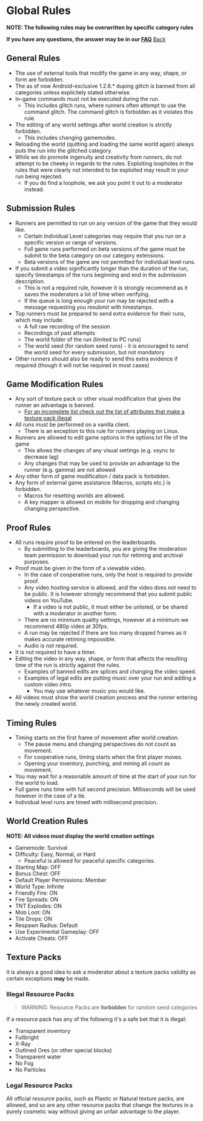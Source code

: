 # Global Rules

**NOTE: The following rules may be overwritten by specific category rules**

**If you have any questions, the answer may be in our
[FAQ](https://www.speedrun.com/mcbe/thread/vdv9t)**
[Back](../README.md)

## General Rules

* The use of external tools that modify the game in any way, shape, or form are
forbidden.
* The as of now Android-exclusive 1.2.6.* duping glitch is banned from all
categories unless explicitely stated otherwise.
* In-game commands must not be executed during the run.
	- This includes glitch runs, where runners often attempt to use the
	command glitch. The command glitch is forbidden as it violates this
	rule.
* The editing of any world settings after world creation is strictly forbidden.
	- This includes changing gamemodes.
* Reloading the world (quitting and loading the same world again) always puts the run into the glitched category.
* While we do promote ingenuity and creativity from runners, do not attempt to
be cheeky in regards to the rules. Exploiting loopholes in the rules that were
clearly not intended to be exploited may result in your run being rejected.
	- If you do find a loophole, we ask you point it out to a moderator instead.

## Submission Rules

* Runners are permitted to run on any version of the game that they would like.
	- Certain Individual Level categories may require that you run on a
	specific version or range of versions.
	- Full game runs performed on beta versions of the game must be submit
	to the beta category on our category extensions.
	- Beta versions of the game are not permitted for individual level runs.
* If you submit a video significantly longer than the duration of the run,
specify timestamps of the runs beginning and end in the submission description.
	- This is not a required rule, however it is strongly recommend as it
	saves the moderators a lot of time when verifying.
	- If the queue is long enough your run may be rejected with a message
	requesting you resubmit with timestamps.
* Top runners must be prepared to send extra evidence for their runs, which may
include:
    - A full raw recording of the session
	- Recordings of past attempts
	- The world folder of the run (limited to PC runs)
	- The world seed (for random seed runs) - it is encouraged to send the
world seed for every submission, but not mandatory
* Other runners should also be ready to send this extra evidence if required
(though it will not be required in most cases)


## Game Modification Rules

* Any sort of texture pack or other visual modification that gives the runner an
advantage is banned.
	- [For an incomplete list check out the list of attributes that make a texture pack illegal](#texture-packs)
* All runs must be performed on a vanilla client.
	- There is an exception to this rule for runners playing on Linux.
* Runners are allowed to edit game options in the options.txt file of the game
	- This allows the changes of any visual settings (e.g. vsync to decrease lag)
	- Any changes that may be used to provide an advantage to the runner (e.g. gamma) are not allowed
* Any other form of game modification / data pack is forbidden.
* Any form of external game assistance (Macros, scripts etc.) is forbidden. 
    - Macros for resetting worlds are allowed. 
    - A key mapper is allowed on mobile for dropping and changing changing perspective.

## Proof Rules

* All runs require proof to be entered on the leaderboards.
	- By submitting to the leaderboards, you are giving the moderation team
	permission to download your run for retiming and archival purposes.
* Proof must be given in the form of a viewable video.
	- In the case of cooperative runs, only the host is required to provide
	proof.
	- Any video hosting service is allowed, and the video does not need to
	be public. It is however strongly recommend that you submit public
	videos on YouTube.
		+ If a video is not public, it must either be unlisted, or be
		shared with a moderator in another form.
	- There are no minimum quality settings, however at a minimum we
	recommend 480p video at 30fps.
	- A run may be rejected if there are too many dropped frames as it
	makes accurate retiming impossible.
	- Audio is not required.
* It is not required to have a timer.
* Editing the video in any way, shape, or form that affects the resulting time
of the run is strictly against the rules.
	- Examples of banned edits are splices and changing the video speed.
	- Examples of legal edits are putting music over your run and adding a
	custom video intro.
		+ You may use whatever music you would like.
* All videos must show the world creation process and the runner entering the
newly created world.

## Timing Rules

* Timing starts on the first frame of movement after world creation.
	- The pause menu and changing perspectives do
	not count as movement.
	- For cooperative runs, timing starts when the first player moves.
	- Opening your inventory, punching, and mining all count as movement.
* You may wait for a reasonable amount of time at the start of your run for the
world to load.
* Full game runs time with full second precision. Milliseconds will be used
however in the case of a tie.
* Individual level runs are timed with millisecond precision.

## World Creation Rules

**NOTE: All videos must display the world creation settings**

* Gamemode: Survival
* Difficulty: Easy, Normal, or Hard
	- Peaceful is allowed for peaceful specific categories.
* Starting Map: OFF
* Bonus Chest: OFF
* Default Player Permissions: Member
* World Type: Infinite
* Friendly Fire: ON
* Fire Spreads: ON
* TNT Explodes: ON
* Mob Loot: ON
* Tile Drops: ON
* Respawn Radius: Default
* Use Experimental Gameplay: OFF
* Activate Cheats: OFF

## Texture Packs

It is always a good idea to ask a moderator about a texture packs
validity as certain exceptions **may** be made. 

### Illegal Resource Packs

> WARNING: Resource Packs are **forbidden** for random seed categories

If a resource pack has any of the following it's a safe bet that it is illegal:

- Transparent inventory
- Fullbright
- X-Ray
- Outlined Ores (or other special blocks)
- Transparent water
- No Fog
- No Particles

### Legal Resource Packs

All official resource packs, such as Plastic or Natural texture packs, are allowed,
and so are any other resource packs that change the textures in a purely cosmetic 
way without giving an unfair advantage to the player.

